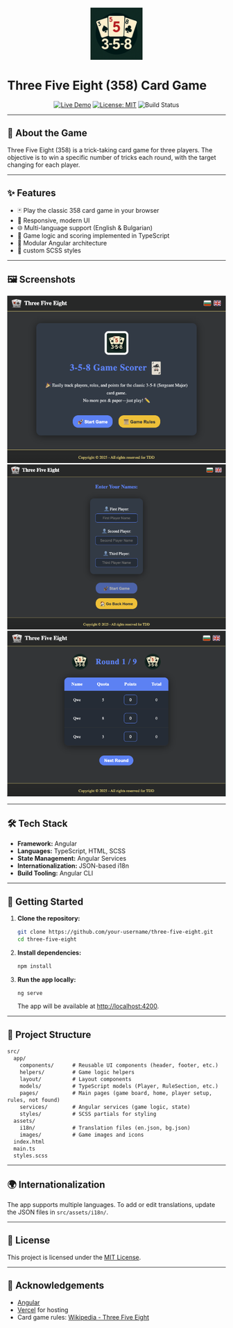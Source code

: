 <!-- Logo -->
<p align="center">
  <img src="src/assets/images/logo.png" alt="Three Five Eight Logo" width="120" />
</p>

# Three Five Eight (358) Card Game

<p align="center">
  <a href="https://three-five-eight.vercel.app/"><img src="https://img.shields.io/badge/Live-Demo-brightgreen?style=flat-square&logo=vercel" alt="Live Demo" /></a>
  <a href="LICENSE"><img src="https://img.shields.io/badge/License-MIT-blue.svg?style=flat-square" alt="License: MIT" /></a>
  <img src="https://img.shields.io/badge/build-passing-brightgreen?style=flat-square" alt="Build Status" />
</p>

---

## 🎲 About the Game

Three Five Eight (358) is a trick-taking card game for three players. The objective is to win a specific number of tricks each round, with the target changing for each player.

---

## ✨ Features

- 🃏 Play the classic 358 card game in your browser
- 📱 Responsive, modern UI
- 🌐 Multi-language support (English & Bulgarian)
- 🧮 Game logic and scoring implemented in TypeScript
- 🧩 Modular Angular architecture
- 🎨 custom SCSS styles

---

## 🖼️ Screenshots

![Home](src/assets/images/home.png)
![Enter Players](src/assets/images/players.png)
![Game Board](src/assets/images/board.png)

---

## 🛠️ Tech Stack

- **Framework:** Angular
- **Languages:** TypeScript, HTML, SCSS
- **State Management:** Angular Services
- **Internationalization:** JSON-based i18n
- **Build Tooling:** Angular CLI

---

## 🚀 Getting Started

1. **Clone the repository:**

   ```bash
   git clone https://github.com/your-username/three-five-eight.git
   cd three-five-eight
   ```

2. **Install dependencies:**

   ```bash
   npm install
   ```

3. **Run the app locally:**
   ```bash
   ng serve
   ```
   The app will be available at [http://localhost:4200](http://localhost:4200).

---

## 📁 Project Structure

```
src/
  app/
    components/      # Reusable UI components (header, footer, etc.)
    helpers/         # Game logic helpers
    layout/          # Layout components
    models/          # TypeScript models (Player, RuleSection, etc.)
    pages/           # Main pages (game board, home, player setup, rules, not found)
    services/        # Angular services (game logic, state)
    styles/          # SCSS partials for styling
  assets/
    i18n/            # Translation files (en.json, bg.json)
    images/          # Game images and icons
  index.html
  main.ts
  styles.scss
```

---

## 🌍 Internationalization

The app supports multiple languages. To add or edit translations, update the JSON files in `src/assets/i18n/`.

---

## 📝 License

This project is licensed under the [MIT License](LICENSE).

---

## 🙏 Acknowledgements

- [Angular](https://angular.io/)
- [Vercel](https://vercel.com/) for hosting
- Card game rules: [Wikipedia - Three Five Eight](https://en.wikipedia.org/wiki/Three-Five-Eight)

